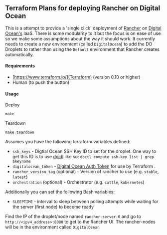## Terraform Plans for deploying Rancher on Digital Ocean

This is a attempt to provide a 'single click' deployment of [Rancher](http://rancher.com) on [Digital Ocean's](http://digitalocean.com) IaaS. There is some modularity to it but the focus is on ease of use so we make some assumptions about the way it should work. It currently needs to create a new environment (called `DigitalOcean`) to add the DO Droplets to rather than using the `Default` environment that Rancher creates automatically.

#### Requirements

- [https://www.terraform.io/](Terraform) (version 0.10 or higher)
- Human (to push the button)

#### Usage

Deploy
```
make
```

Teardown
```
make teardown
```

Assumes you have the following terraform variables defined:

- `ssh_keys` - Digtial Ocean SSH Key ID to set for the droplet. One way to get this ID is to use [doctl](https://github.com/digitalocean/doctl) like so: `doctl compute ssh-key list | grep $keyname`
- `digitalocean_token` - [Digital Ocean Auth Token](https://www.terraform.io/docs/providers/do/index.html#token) for use by Terraform .
- `rancher_version_tag` (optional) - Version of rancher to use (e.g. `stable`, `latest`)
- `orchestration` (optional) - Orchestrator (e.g. `cattle`, `kubernetes`)

Additionally you can set the following Bash variables:

- `SLEEPTIME` - interval to sleep between polling attempts while waiting for the server (first node) to become ready

Find the IP of the droplet/node named `rancher-server-0` and go to `http://<ipv4_address>:8080` to get to the Rancher UI. The rancher-nodes will be in the environment called `DigitalOcean`
